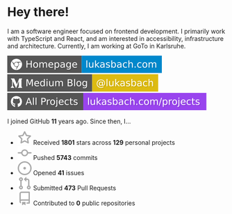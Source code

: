 # Hey there!

I am a software engineer focused on frontend development. I primarily work with TypeScript and React, and am interested in accessibility, infrastructure and architecture. Currently, I am working at GoTo in Karlsruhe.

[![Homepage](./icons/homepage.svg)](https://lukasbach.com)
[![Medium Blog](./icons/medium.svg)](https://medium.com/@lukasbach)
[![My Projects](./icons/projects.svg)](https://lukasbach.com/projects)

I joined GitHub **11** years ago. Since then, I...

- ![](./icons/star.svg) Received **1801** stars across **129** personal projects
- ![](./icons/commit.svg) Pushed **5743** commits
- ![](./icons/issues.svg) Opened **41** issues
- ![](./icons/pr.svg) Submitted **473** Pull Requests
- ![](./icons/repo.svg) Contributed to **0** public repositories
